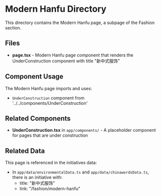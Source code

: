 # Modern Hanfu Directory

This directory contains the Modern Hanfu page, a subpage of the Fashion section.

## Files

- **page.tsx** - Modern Hanfu page component that renders the UnderConstruction component with title "新中式服饰"

## Component Usage

The Modern Hanfu page imports and uses:
- `UnderConstruction` component from '../../components/UnderConstruction'

## Related Components

- **UnderConstruction.tsx** in `app/components/` - A placeholder component for pages that are under construction

## Related Data

This page is referenced in the initiatives data:
- In `app/data/environmentalData.ts` and `app/data/chinawordsData.ts`, there is an initiative with:
  - title: "新中式服饰"
  - link: "/fashion/modern-hanfu"

